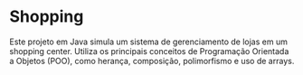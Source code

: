 # Shopping
Este projeto em Java simula um sistema de gerenciamento de lojas em um shopping center. Utiliza os principais conceitos de Programação Orientada a Objetos (POO), como herança, composição, polimorfismo e uso de arrays.
